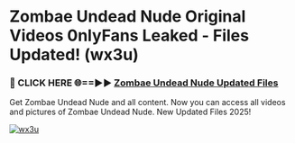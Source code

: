 # Zombae Undead Nude Original Videos 0nlyFans Leaked - Files Updated! (wx3u)

<h3>🔴 CLICK HERE 🌐==►► <a href="https://tinyurl.com/5h6xmrr3" rel="nofollow">Zombae Undead Nude Updated Files</a></h3>

Get Zombae Undead Nude and all content. Now you can access all videos and pictures of Zombae Undead Nude. New Updated Files 2025!

[![wx3u](https://i.imgur.com/KVD873Z.gif)](https://tinyurl.com/5h6xmrr3)

